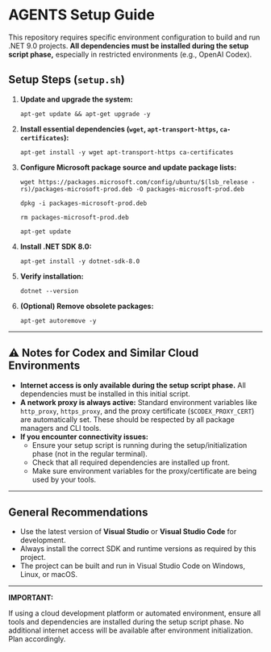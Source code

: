 # AGENTS Setup Guide

This repository requires specific environment configuration to build and run .NET 9.0 projects. **All dependencies must be installed during the setup script phase,** especially in restricted environments (e.g., OpenAI Codex).

## Setup Steps (`setup.sh`)

1. **Update and upgrade the system:**

   `apt-get update && apt-get upgrade -y`

2. **Install essential dependencies (`wget`, `apt-transport-https`, `ca-certificates`):**

   `apt-get install -y wget apt-transport-https ca-certificates`

3. **Configure Microsoft package source and update package lists:**

   `wget https://packages.microsoft.com/config/ubuntu/$(lsb_release -rs)/packages-microsoft-prod.deb -O packages-microsoft-prod.deb`

   `dpkg -i packages-microsoft-prod.deb`

   `rm packages-microsoft-prod.deb`

   `apt-get update`

4. **Install .NET SDK 8.0:**

   `apt-get install -y dotnet-sdk-8.0`

5. **Verify installation:**

   `dotnet --version`

6. **(Optional) Remove obsolete packages:**

   `apt-get autoremove -y`

---

## ⚠️ Notes for Codex and Similar Cloud Environments

- **Internet access is only available during the setup script phase.** All dependencies must be installed in this initial script.
- **A network proxy is always active:** Standard environment variables like `http_proxy`, `https_proxy`, and the proxy certificate (`$CODEX_PROXY_CERT`) are automatically set. These should be respected by all package managers and CLI tools.
- **If you encounter connectivity issues:**
  - Ensure your setup script is running during the setup/initialization phase (not in the regular terminal).
  - Check that all required dependencies are installed up front.
  - Make sure environment variables for the proxy/certificate are being used by your tools.

---

## General Recommendations

- Use the latest version of **Visual Studio** or **Visual Studio Code** for development.
- Always install the correct SDK and runtime versions as required by this project.
- The project can be built and run in Visual Studio Code on Windows, Linux, or macOS.

---

**IMPORTANT:**

If using a cloud development platform or automated environment, ensure all tools and dependencies are installed during the setup script phase. No additional internet access will be available after environment initialization. Plan accordingly.
